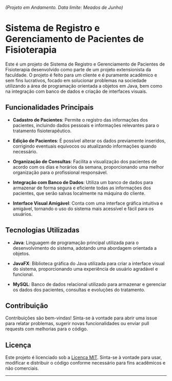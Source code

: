 <i>(Projeto em Andamento. Data limite: Meados de Junho) </i>

# Sistema de Registro e Gerenciamento de Pacientes de Fisioterapia

Este é um projeto de Sistema de Registro e Gerenciamento de Pacientes de Fisioterapia desenvolvido como parte de um projeto extensionista da faculdade. O projeto é feito para um cliente e é puramente acadêmico e sem fins lucrativos, focado em solucionar problemas na sociedade utilizando a área de programação orientada a objetos em Java, bem como na integração com banco de dados e criação de interfaces visuais.

## Funcionalidades Principais

- **Cadastro de Pacientes**: Permite o registro das informações dos pacientes, incluindo dados pessoais e informações relevantes para o tratamento fisioterapêutico.

- **Edição de Pacientes**: É possível alterar os dados previamente inseridos, corrigindo eventuais equívocos ou atualizando informações quando necessário.

- **Organização de Consultas**: Facilita a visualização dos pacientes de acordo com os dias e horários da semana, proporcionando uma melhor organização para o profissional responsável.

- **Integração com Banco de Dados**: Utiliza um banco de dados para armazenar de forma segura e eficiente todas as informações dos pacientes, que serão salvas localmente na máquina do cliente.

- **Interface Visual Amigável**: Conta com uma interface gráfica intuitiva e amigável, tornando o uso do sistema mais acessível e fácil para os usuários.

## Tecnologias Utilizadas

- **Java**: Linguagem de programação principal utilizada para o desenvolvimento do sistema, adotando uma abordagem orientada a objetos.

- **JavaFX**: Biblioteca gráfica do Java utilizada para criar a interface visual do sistema, proporcionando uma experiência de usuário agradável e funcional.

- **MySQL**: Banco de dados relacional utilizado para armazenar e gerenciar os dados dos pacientes, consultas e evoluções do tratamento.

## Contribuição

Contribuições são bem-vindas! Sinta-se à vontade para abrir uma issue para relatar problemas, sugerir novas funcionalidades ou enviar pull requests com melhorias para o código.

## Licença

Este projeto é licenciado sob a [Licença MIT](LICENSE). Sinta-se à vontade para usar, modificar e distribuir o código conforme necessário para fins acadêmicos e não comerciais.

---
